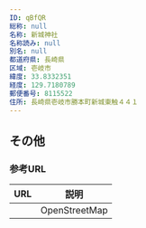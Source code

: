 ```yaml
---
ID: qBfQR
総称: null
名称: 新城神社
名称読み: null
別名: null
都道府県: 長崎県
区域: 壱岐市
緯度: 33.8332351
経度: 129.7180789
郵便番号: 8115522
住所: 長崎県壱岐市勝本町新城東触４４１
---
```


## その他

### 参考URL

| URL | 説明          |
| --- | ------------- |
|     | OpenStreetMap |
